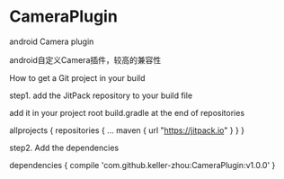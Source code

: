 # CameraPlugin
android Camera plugin

android自定义Camera插件，较高的兼容性

How to get a Git project in your build

step1. add the JitPack repository to your build file

add it in your project root build.gradle at the end of repositories

allprojects {
    repositories {
        ...
        maven { url "https://jitpack.io" }
    }
}

step2. Add the dependencies

dependencies {
    compile 'com.github.keller-zhou:CameraPlugin:v1.0.0'
}
